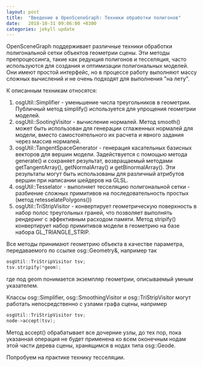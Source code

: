 ```yaml
---
layout: post
title:  "Введение в OpenSceneGraph: Техники обработки полигонов"
date:   2018-10-31 09:06:00 +0300
categories: jekyll update
---
```


OpenSceneGraph поддерживает различные техники обработки полигональной сетки объектов геометрии сцены. Эти методы препроцессинга, такие как редукция полигонов и тесселяция, часто используются для создания и оптимизации полигональных моделей. Они имеют простой интерфейс, но в процессе работу выполняют массу сложных вычислений и не очень подходят для выполнения "на лету".

К описанным техникам относятся:

1. osgUtil::Simplifier - уменьшение числа треугольников в геометрии. Публичный метод simplify() используется для упрощения геометрии моделей.
2. osgUtil::SootingVisitor - вычисление нормалей. Метод smooth() может быть использован для генерации сглаженных нормалей для модели, вместо самостоятельного их расчета и явного задания через массив нормалей.
3. osgUtil::TangentSpaceGenerator - генерация касательных базисных векторов для вершин модели. Задействуется с помощью метода generate() и сохраняет результат, возвращаемый методами getTangentArray(), getNormalArray() и getBinormalArray(). Эти результаты могут быть использованы для различный атрибутов вершин при написании шейдеров на GLSL.
4. osgUtil::Tesselator - выполняет тесселяцию полигональной сетки - разбиение сложных примитивов на последовательность простых (метод retesselatePolygons())
5. osgUtil::TriStripVisitor - конвертирует геометрическую поверхность в набор полос треугольных граней, что позволяет выполнять рендеринг с эффективным расходом памяти. Метод stripify() конвертирует набор примитивов модели в геометрию на базе набора GL_TRIANGLE_STRIP.

Все методы принимают геометрию объекта в качестве параметра, передаваемого по ссылке osg::Geometry&, например так

```cpp
osgUtil::TriStripVisitor tsv;
tsv.stripify(*geom);
```
где под geom понимается экземпляр геометрии, описываемый умным указателем.

Классы osg::Simplifier, osg::SmoothingVisitor и osg::TriStripVisitor могут работать непосредственно с узлами графа сцены, например

```cpp
osgUtil::TriStripVisitor tsv;
node->accept(tsv);
```

Метод accept() обрабатывает все дочерние узлы, до тех пор, пока указанная операция не будет применена ко всем оконечным нодам этой части дерева сцены, хранящимся в нодах типа osg::Geode.

Попробуем на практике технику тесселяции.